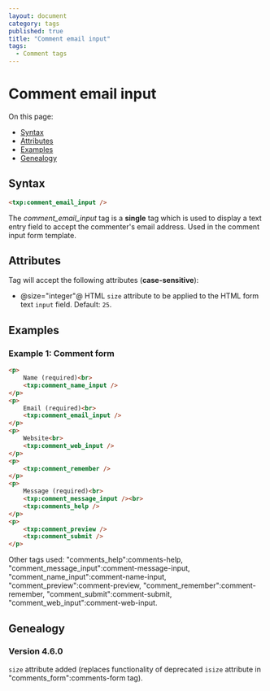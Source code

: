 ```yaml
---
layout: document
category: tags
published: true
title: "Comment email input"
tags:
  - Comment tags
---
```


# Comment email input

On this page:

* [Syntax](#user-content-syntax)
* [Attributes](#user-content-attributes)
* [Examples](#user-content-examples)
* [Genealogy](#user-content-genealogy)

## Syntax

```html
<txp:comment_email_input />
```

The *comment_email_input* tag is a __single__ tag which is used to display a text entry field to accept the commenter's email address. Used in the comment input form template.

## Attributes

Tag will accept the following attributes (**case-sensitive**):

* @size="integer"@
HTML `size` attribute to be applied to the HTML form text `input` field.
Default: `25`.

## Examples

### Example 1: Comment form

```html
<p>
    Name (required)<br>
    <txp:comment_name_input />
</p>
<p>
    Email (required)<br>
    <txp:comment_email_input />
</p>
<p>
    Website<br>
    <txp:comment_web_input />
</p>
<p>
    <txp:comment_remember />
</p>
<p>
    Message (required)<br>
    <txp:comment_message_input /><br>
    <txp:comments_help />
</p>
<p>
    <txp:comment_preview />
    <txp:comment_submit />
</p>
```

Other tags used: "comments_help":comments-help, "comment_message_input":comment-message-input, "comment_name_input":comment-name-input, "comment_preview":comment-preview, "comment_remember":comment-remember, "comment_submit":comment-submit, "comment_web_input":comment-web-input.

## Genealogy

### Version 4.6.0

`size` attribute added (replaces functionality of deprecated `isize` attribute in "comments_form":comments-form tag).
